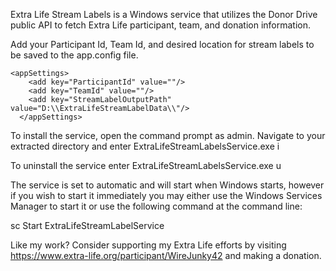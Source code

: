 Extra Life Stream Labels is a Windows service that utilizes the Donor Drive public API to fetch Extra Life participant, team, and donation information.

Add your Participant Id, Team Id, and desired location for stream labels to be saved to the app.config file.

```
<appSettings>
    <add key="ParticipantId" value=""/>
    <add key="TeamId" value=""/>
    <add key="StreamLabelOutputPath" value="D:\\ExtraLifeStreamLabelData\\"/>
  </appSettings>

```

To install the service, open the command prompt as admin. Navigate to your extracted directory and enter ExtraLifeStreamLabelsService.exe i

To uninstall the service enter ExtraLifeStreamLabelsService.exe u

The service is set to automatic and will start when Windows starts, however if you wish to start it immediately you may either use the Windows Services Manager to start it or use the following command at the command line:

sc Start ExtraLifeStreamLabelService

Like my work?  Consider supporting my Extra Life efforts by visiting https://www.extra-life.org/participant/WireJunky42 and making a donation.
